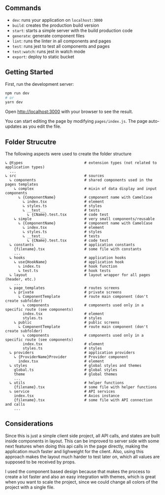 ## Commands

- `dev`: runs your application on `localhost:3000`
- `build`: creates the production build version
- `start`: starts a simple server with the build production code
- `generate`: generate component files
- `lint`: runs the linter in all components and pages
- `test`: runs jest to test all components and pages
- `test:watch`: runs jest in watch mode
- `export`: deploy to static bucket

## Getting Started

First, run the development server:

```bash
npm run dev
# or
yarn dev
```

Open [http://localhost:3000](http://localhost:3000) with your browser to see the result.

You can start editing the page by modifying `pages/index.js`. The page auto-updates as you edit the file.

## Folder Strucutre

The following aspects were used to create the folder structure

```
↳ @types                            # extension types (not related to application types)
  ...
↳ src                               # sources
  ↳ components                      # shared components used in the pages templates
    ↳ complex                       # mixin of data display and input components
      ↳ {ComponentName}             # component name with CamelCase
        ↳ index.tsx                 # element
        ↳ styles.ts                 # styles
        ↳ __test__                  # tests
          ↳ {CName}.test.tsx        # code test
    ↳ simple                        # very small components/reusable
      ↳ {ComponentName}             # component name with CamelCase
        ↳ index.tsx                 # element
        ↳ styles.ts                 # styles
        ↳ __test__                  # tests
          ↳ {CName}.test.tsx        # code test
  ↳ constants                       # application constants
    {filename}.tsx                  # some file with constants
    ...
  ↳ hooks                           # application hooks
    ↳ use{HookName}                 # application hook
      ↳ index.ts                    # hook function
      ↳ test.ts                     # hook tests
  ↳ layout                          # layout wrapper for all pages (header, etc.)
    ...
  ↳ page_templates                  # routes screens
    ↳ private                       # private screens
      ↳ ComponentTemplate           # route main component (don't create subfolder)
        ↳ components                # components used only in a specific route (see components)
        index.tsx                   # element
        styles.ts                   # styles
    ↳ public                        # public screens
      ↳ ComponentTemplate           # route main component (don't create subfolder)
        ↳ components                # components used only in a specific route (see components)
        index.tsx                   # element
        styles.ts                   # styles
  ↳ providers                       # application providers
    ↳ {ProviderName}Provider        # Provider component
      index.tsx                     # element
  ↳ styles                          # global styles and themes
    global.ts                       # global styles
    theme                           # global themes
    ...
  ↳ utils                           # helper functions
    {filename}.tsx                  # some file with helper functions
  ↳ service                         # API services
    index.tsx                       # Axios instance
    {filename}.tsx                  # some file with API connection and calls
    ...
```

## Considerations

Since this is just a simple client side project, all API calls, and states are built inside components in layout. This can be improved to server side with some next features when doing this api calls in the page directly, making the application much faster and lighweight for the client.
Also, using this approach makes the layout much harder to test later on, which all values are supposed to be received by props.

I used the component based design because that makes the process to create a lot faster and also an easy integration with themes, which is great when you want to scale the project, since we could change all colors of the project with a single file.

